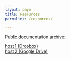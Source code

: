 ```yaml
---
layout: page
title: Resources
permalink: /resources/

---
```


Public documentation archive:


[host 1 (Dropbox)](https://www.dropbox.com/sh/il5cu5kj39a16l4/AADscYj8nOV-eqfayuTx2rkfa?dl=0&lst=)  
[host 2 (Google Drive)](https://drive.google.com/drive/folders/1TkB3YhZdLjQXFBFV7AgWMl219vy55hfb?usp=sharing)

